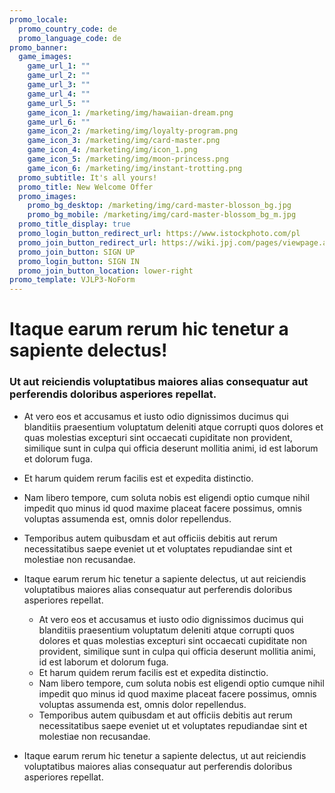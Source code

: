 ```yaml
---
promo_locale:
  promo_country_code: de
  promo_language_code: de
promo_banner:
  game_images:
    game_url_1: ""
    game_url_2: ""
    game_url_3: ""
    game_url_4: ""
    game_url_5: ""
    game_icon_1: /marketing/img/hawaiian-dream.png
    game_url_6: ""
    game_icon_2: /marketing/img/loyalty-program.png
    game_icon_3: /marketing/img/card-master.png
    game_icon_4: /marketing/img/icon_1.png
    game_icon_5: /marketing/img/moon-princess.png
    game_icon_6: /marketing/img/instant-trotting.png
  promo_subtitle: It's all yours!
  promo_title: New Welcome Offer
  promo_images:
    promo_bg_desktop: /marketing/img/card-master-blosson_bg.jpg
    promo_bg_mobile: /marketing/img/card-master-blossom_bg_m.jpg
  promo_title_display: true
  promo_login_button_redirect_url: https://www.istockphoto.com/pl
  promo_join_button_redirect_url: https://wiki.jpj.com/pages/viewpage.action?spaceKey=ITDEV&title=Digital+Acquisition+Services+-+Creating+Landing+Pages
  promo_join_button: SIGN UP
  promo_login_button: SIGN IN
  promo_join_button_location: lower-right
promo_template: VJLP3-NoForm
---
```





# Itaque earum rerum hic tenetur a sapiente delectus!

### Ut aut reiciendis voluptatibus maiores alias consequatur aut perferendis doloribus asperiores repellat.

* At vero eos et accusamus et iusto odio dignissimos ducimus qui blanditiis praesentium voluptatum deleniti atque corrupti quos dolores et quas molestias excepturi sint occaecati cupiditate non provident, similique sunt in culpa qui officia deserunt mollitia animi, id est laborum et dolorum fuga. 
* Et harum quidem rerum facilis est et expedita distinctio. 
* Nam libero tempore, cum soluta nobis est eligendi optio cumque nihil impedit quo minus id quod maxime placeat facere possimus, omnis voluptas assumenda est, omnis dolor repellendus. 
* Temporibus autem quibusdam et aut officiis debitis aut rerum necessitatibus saepe eveniet ut et voluptates repudiandae sint et molestiae non recusandae. 
* Itaque earum rerum hic tenetur a sapiente delectus, ut aut reiciendis voluptatibus maiores alias consequatur aut perferendis doloribus asperiores repellat. 

  * At vero eos et accusamus et iusto odio dignissimos ducimus qui blanditiis praesentium voluptatum deleniti atque corrupti quos dolores et quas molestias excepturi sint occaecati cupiditate non provident, similique sunt in culpa qui officia deserunt mollitia animi, id est laborum et dolorum fuga. 
  * Et harum quidem rerum facilis est et expedita distinctio. 
  * Nam libero tempore, cum soluta nobis est eligendi optio cumque nihil impedit quo minus id quod maxime placeat facere possimus, omnis voluptas assumenda est, omnis dolor repellendus. 
  * Temporibus autem quibusdam et aut officiis debitis aut rerum necessitatibus saepe eveniet ut et voluptates repudiandae sint et molestiae non recusandae. 
* Itaque earum rerum hic tenetur a sapiente delectus, ut aut reiciendis voluptatibus maiores alias consequatur aut perferendis doloribus asperiores repellat.